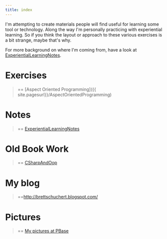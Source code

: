 ```yaml
---
title: index
---
```

I'm attempting to create materials people will find useful for learning some tool or technology. Along the way I'm personally practicing with experiential learning. So if you think the layout or approach to these various exercises is a bit strange, maybe that's why.

For more background on where I'm coming from, have a look at [ExperientialLearningNotes]({{site.pagesurl}}/ExperientialLearningNotes).

# Exercises 
> == [Aspect Oriented Programming]({{ site.pagesurl}}/AspectOrientedProgramming) 

# Notes 
> == [ExperientialLearningNotes]({{site.pagesurl}}/ExperientialLearningNotes) 

# Old Book Work 
> == [CSharpAndOop]({{site.pagesurl}}/CSharpAndOop)

# My blog 
> ==<http://brettschuchert.blogspot.com/>

# Pictures 
> == [My pictures at PBase](http://www.pbase.com/brett_schuchert)
